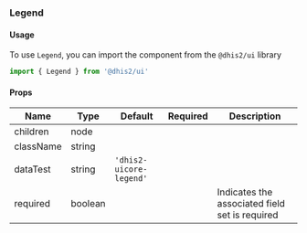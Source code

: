 ### Legend

#### Usage

To use `Legend`, you can import the component from the `@dhis2/ui` library  


```js
import { Legend } from '@dhis2/ui'
```


#### Props

|Name|Type|Default|Required|Description|
|---|---|---|---|---|
|children|node||||
|className|string||||
|dataTest|string|``'dhis2-uicore-legend'``|||
|required|boolean|||Indicates the associated field set is required|
